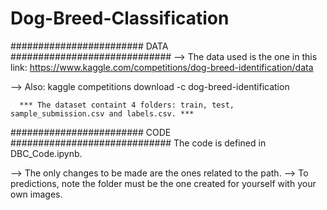 # Dog-Breed-Classification

######################## DATA #############################
--> The data used is the one in this link: 
    https://www.kaggle.com/competitions/dog-breed-identification/data

-->  Also: kaggle competitions download -c dog-breed-identification

      *** The dataset containt 4 folders: train, test, sample_submission.csv and labels.csv. ***


######################## CODE #############################
The code is defined in DBC_Code.ipynb.

  --> The only changes to be made are the ones related to the path. 
  --> To predictions, note the folder must be the one created for yourself with your own images.

